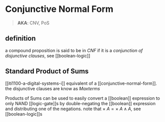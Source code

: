 # Conjunctive Normal Form

> **AKA**: CNV, PoS

## definition

a compound proposition is said to be in _CNF_ if it is a _conjunction of disjunctive clauses_, see [[boolean-logic]]

## Standard Product of Sums

[[iti1100-a-digital-systems-i]] equivalent of a [[conjunctive-normal-form]]. the disjunctive clauses are know as _Maxterms_

Products of Sums can be used to easily convert a [[boolean]] expression to only NAND [[logic-gate]]s by double-negating the [[boolean]] expression and distributing one of the negations. note that $\times\ A = \times\ A \land A$, see [[boolean-logic]]s
